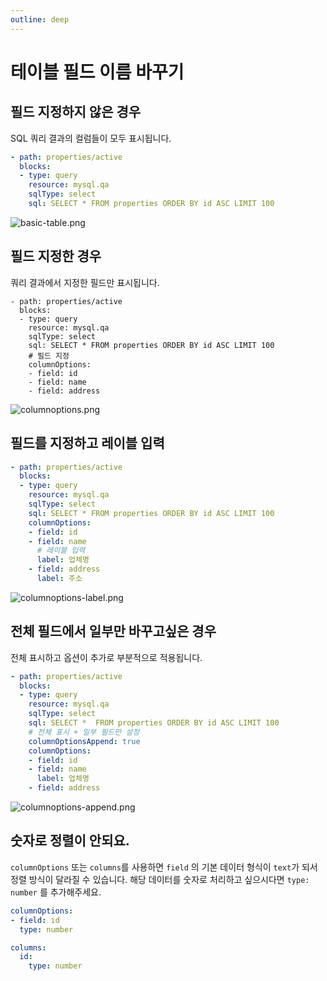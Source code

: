 ```yaml
---
outline: deep
---
```


# 테이블 필드 이름 바꾸기

## 필드 지정하지 않은 경우

SQL 쿼리 결과의 컬럼들이 모두 표시됩니다.

```yaml
- path: properties/active
  blocks:
  - type: query
    resource: mysql.qa
    sqlType: select
    sql: SELECT * FROM properties ORDER BY id ASC LIMIT 100
```

![](https://imagedelivery.net/MHVC-FGTDyxApYeHyF29Tw/13022d8a-11ff-4b40-651f-dfacc3bad000/docs "basic-table.png")

## 필드 지정한 경우

쿼리 결과에서 지정한 필드만 표시됩니다.

```text
- path: properties/active
  blocks:
  - type: query
    resource: mysql.qa
    sqlType: select
    sql: SELECT * FROM properties ORDER BY id ASC LIMIT 100
    # 필드 지정
    columnOptions:
    - field: id
    - field: name
    - field: address
```

![](https://imagedelivery.net/MHVC-FGTDyxApYeHyF29Tw/ac700337-5c0d-479d-7378-df8146309700/docs "columnoptions.png")

## 필드를 지정하고 레이블 입력

```yaml
- path: properties/active
  blocks:
  - type: query
    resource: mysql.qa
    sqlType: select
    sql: SELECT * FROM properties ORDER BY id ASC LIMIT 100
    columnOptions:
    - field: id
    - field: name
      # 레이블 입력
      label: 업체명
    - field: address
      label: 주소
```

![](https://imagedelivery.net/MHVC-FGTDyxApYeHyF29Tw/b8a0cc69-4edb-46e4-4f33-aff202ee0f00/docs "columnoptions-label.png")

## 전체 필드에서 일부만 바꾸고싶은 경우

전체 표시하고 옵션이 추가로 부분적으로 적용됩니다.

```yaml
- path: properties/active
  blocks:
  - type: query
    resource: mysql.qa
    sqlType: select
    sql: SELECT *  FROM properties ORDER BY id ASC LIMIT 100
    # 전체 표시 + 일부 필드만 설정
    columnOptionsAppend: true
    columnOptions:
    - field: id
    - field: name
      label: 업체명
    - field: address
```

![](https://imagedelivery.net/MHVC-FGTDyxApYeHyF29Tw/a03c27b5-b48f-45b7-5731-b6704c8a4400/docs "columnoptions-append.png")

## 숫자로 정렬이 안되요.

`columnOptions` 또는 `columns`를 사용하면 `field` 의 기본 데이터 형식이 `text`가 되서 정렬 방식이 달라질 수 있습니다. 해당 데이터를 숫자로 처리하고 싶으시다면 `type: number` 를 추가해주세요. 

```yaml
columnOptions:
- field: id
  type: number
```

```yaml YAML
columns:
  id:
    type: number
```